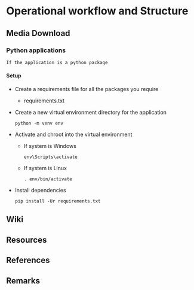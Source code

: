 # Operational workflow and Structure

## Media Download
### Python applications
```
If the application is a python package
```
#### Setup
- Create a requirements file for all the packages you require
    + requirements.txt

- Create a new virtual environment directory for the application
    ```console
    python -m venv env
    ```

- Activate and chroot into the virtual environment
    - If system is Windows
        ```console
        env\Scripts\activate
        ```
    - If system is Linux
        ```console
        . env/bin/activate
        ```

- Install dependencies
    ```console
    pip install -Ur requirements.txt
    ```

## Wiki

## Resources

## References

## Remarks